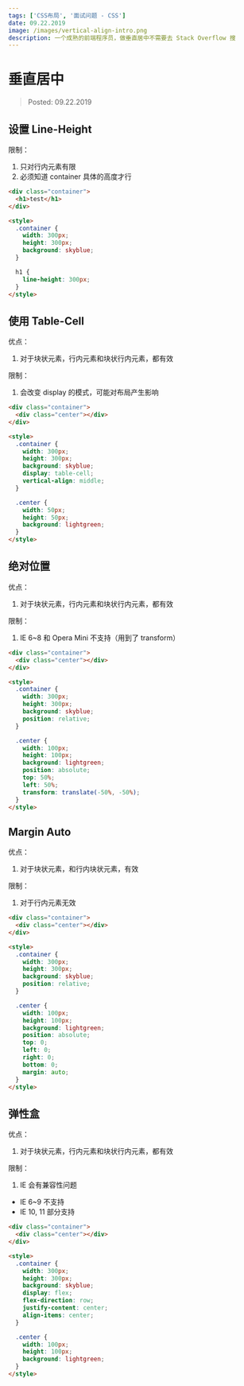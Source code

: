 ```yaml
---
tags: ['CSS布局', '面试问题 - CSS']
date: 09.22.2019
image: /images/vertical-align-intro.png
description: 一个成熟的前端程序员，做垂直居中不需要去 Stack Overflow 搜
---
```


# 垂直居中

> Posted: 09.22.2019

<Tag />

## 设置 Line-Height

限制：
1. 只对行内元素有限
2. 必须知道 container 具体的高度才行

```html
<div class="container">
  <h1>test</h1>
</div>

<style>
  .container {
    width: 300px;
    height: 300px;
    background: skyblue;
  }

  h1 {
    line-height: 300px;
  }
</style>
```

## 使用 Table-Cell

优点：

1. 对于块状元素，行内元素和块状行内元素，都有效

限制：

1. 会改变 display 的模式，可能对布局产生影响

```html
<div class="container">
  <div class="center"></div>
</div>

<style>
  .container {
    width: 300px;
    height: 300px;
    background: skyblue;
    display: table-cell;
    vertical-align: middle;
  }

  .center {
    width: 50px;
    height: 50px;
    background: lightgreen;
  }
</style>
```

## 绝对位置

优点：

1. 对于块状元素，行内元素和块状行内元素，都有效

限制：

1. IE 6~8 和 Opera Mini 不支持（用到了 transform）

```html
<div class="container">
  <div class="center"></div>
</div>

<style>
  .container {
    width: 300px;
    height: 300px;
    background: skyblue;
    position: relative;
  }

  .center {
    width: 100px;
    height: 100px;
    background: lightgreen;
    position: absolute;
    top: 50%;
    left: 50%;
    transform: translate(-50%, -50%);
  }
</style>
```

## Margin Auto

优点：

1. 对于块状元素，和行内块状元素，有效

限制：

1. 对于行内元素无效

```html
<div class="container">
  <div class="center"></div>
</div>

<style>
  .container {
    width: 300px;
    height: 300px;
    background: skyblue;
    position: relative;
  }

  .center {
    width: 100px;
    height: 100px;
    background: lightgreen;
    position: absolute;
    top: 0;
    left: 0;
    right: 0;
    bottom: 0;
    margin: auto;
  }
</style>
```

## 弹性盒

优点：

1. 对于块状元素，行内元素和块状行内元素，都有效

限制：

1. IE 会有兼容性问题
  - IE 6~9 不支持
  - IE 10, 11 部分支持

```html
<div class="container">
  <div class="center"></div>
</div>

<style>
  .container {
    width: 300px;
    height: 300px;
    background: skyblue;
    display: flex;
    flex-direction: row;
    justify-content: center;
    align-items: center;
  }

  .center {
    width: 100px;
    height: 100px;
    background: lightgreen;
  }
</style>
```

<Chirpy />